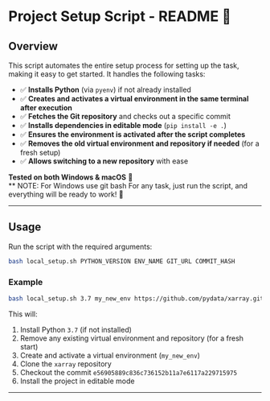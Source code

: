 # **Project Setup Script - README** 🚀

## **Overview**
This script automates the entire setup process for setting up the task, making it easy to get started. It handles the following tasks:

- ✅ **Installs Python** (via `pyenv`) if not already installed  
- ✅ **Creates and activates a virtual environment in the same terminal after execution**  
- ✅ **Fetches the Git repository** and checks out a specific commit  
- ✅ **Installs dependencies in editable mode** (`pip install -e .`)  
- ✅ **Ensures the environment is activated after the script completes**  
- ✅ **Removes the old virtual environment and repository if needed** (for a fresh setup)  
- ✅ **Allows switching to a new repository** with ease  

**Tested on both Windows & macOS** 🎯  
** NOTE: For Windows use git bash
For any task, just run the script, and everything will be ready to work! 🚀  

---

## **Usage**
Run the script with the required arguments:

```bash
bash local_setup.sh PYTHON_VERSION ENV_NAME GIT_URL COMMIT_HASH
```

### **Example**
```bash
bash local_setup.sh 3.7 my_new_env https://github.com/pydata/xarray.git e56905889c836c736152b11a7e6117a229715975
```

This will:
1. Install Python `3.7` (if not installed)
2. Remove any existing virtual environment and repository (for a fresh start)
3. Create and activate a virtual environment (`my_new_env`)
4. Clone the `xarray` repository
5. Checkout the commit `e56905889c836c736152b11a7e6117a229715975`
6. Install the project in editable mode

---

